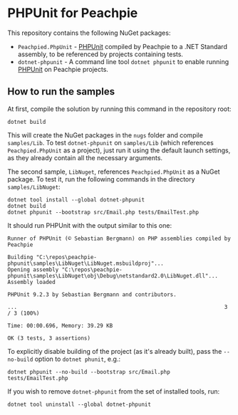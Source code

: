 # PHPUnit for Peachpie

This repository contains the following NuGet packages:
- `Peachpied.PhpUnit` - [PHPUnit](https://phpunit.de) compiled by Peachpie to a .NET Standard assembly, to be referenced by projects containing tests.
- `dotnet-phpunit` - A command line tool `dotnet phpunit` to enable running [PHPUnit](https://phpunit.de) on Peachpie projects.

## How to run the samples

At first, compile the solution by running this command in the repository root:

```
dotnet build
```

This will create the NuGet packages in the `nugs` folder and compile `samples/Lib`.
To test `dotnet-phpunit` on `samples/Lib` (which references `Peachpied.PhpUnit` as a project), just run it using the default launch settings, as they already contain all the necessary arguments.

The second sample, `LibNuget`, references `Peachpied.PhpUnit` as a NuGet package.
To test it, run the following commands in the directory `samples/LibNuget`:

```
dotnet tool install --global dotnet-phpunit
dotnet build
dotnet phpunit --bootstrap src/Email.php tests/EmailTest.php
```

It should run PHPUnit with the output similar to this one:
```
Runner of PHPUnit (© Sebastian Bergmann) on PHP assemblies compiled by Peachpie

Building "C:\repos\peachpie-phpunit\samples\LibNuget\LibNuget.msbuildproj"...
Opening assembly "C:\repos\peachpie-phpunit\samples\LibNuget\obj\Debug\netstandard2.0\LibNuget.dll"...
Assembly loaded

PHPUnit 9.2.3 by Sebastian Bergmann and contributors.

...                                                                 3 / 3 (100%)

Time: 00:00.696, Memory: 39.29 KB

OK (3 tests, 3 assertions)
```

To explicitly disable building of the project (as it's already built), pass the `--no-build` option to `dotnet phunit`, e.g.:

```
dotnet phpunit --no-build --bootstrap src/Email.php tests/EmailTest.php
```

If you wish to remove `dotnet-phpunit` from the set of installed tools, run:

```
dotnet tool uninstall --global dotnet-phpunit
```
